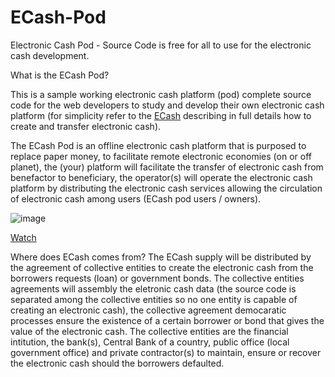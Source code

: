 # ECash-Pod
Electronic Cash Pod - Source Code is free for all to use for the electronic cash development.

What is the ECash Pod?

This is a sample working electronic cash platform (pod) complete source code for the web developers to study and develop their own electronic cash platform (for simplicity refer to the [ECash](https://github.com/VeinSyct/Electronic-Cash) describing in full details how to create and transfer electronic cash).

The ECash Pod is an offline electronic cash platform that is purposed to replace paper money, to facilitate remote electronic economies (on or off planet), the (your) platform will facilitate the transfer of electronic cash from benefactor to beneficiary, the operator(s) will operate the electronic cash platform by distributing the electronic cash services allowing the circulation of electronic cash among users (ECash pod users / owners). 

![image](https://github.com/user-attachments/assets/381c88a5-4ae4-49df-a260-f37733420e06)

[Watch](https://www.youtube.com/embed/aaOUo0gZY4s)

Where does ECash comes from?
The ECash supply will be distributed by the agreement of collective entities to create the electronic cash from the borrowers requests (loan) or government bonds. The collective entities agreements will assembly the eletronic cash data (the source code is separated among the collective entities so no one entity is capable of creating an electronic cash), the collective agreement democaratic processes ensure the existence of a certain borrower or bond that gives the value of the electronic cash. The collective entities are the financial intitution, the bank(s), Central Bank of a country, public office (local government office) and private contractor(s) to maintain, ensure or recover the electronic cash should the borrowers defaulted.








